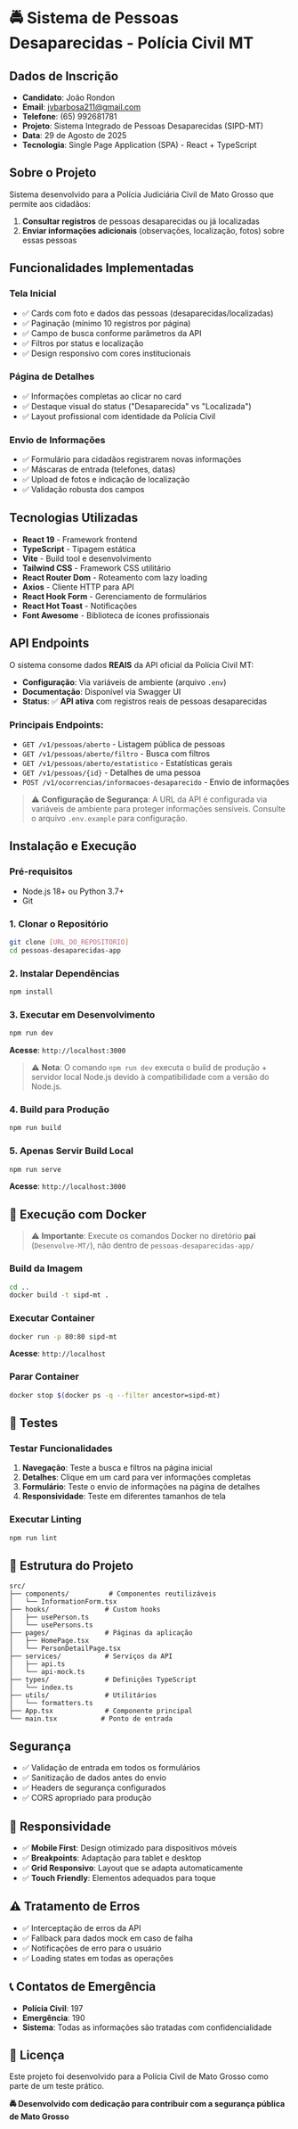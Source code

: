 # 🚔 Sistema de Pessoas Desaparecidas - Polícia Civil MT

##  Dados de Inscrição
- **Candidato**: João Rondon
- **Email**: jvbarbosa211@gmail.com
- **Telefone**: (65) 992681781
- **Projeto**: Sistema Integrado de Pessoas Desaparecidas (SIPD-MT)
- **Data**: 29 de Agosto de 2025
- **Tecnologia**: Single Page Application (SPA) - React + TypeScript
##  Sobre o Projeto

Sistema desenvolvido para a Polícia Judiciária Civil de Mato Grosso que permite aos cidadãos:

1. **Consultar registros** de pessoas desaparecidas ou já localizadas
2. **Enviar informações adicionais** (observações, localização, fotos) sobre essas pessoas

##  Funcionalidades Implementadas

###  Tela Inicial
- ✅ Cards com foto e dados das pessoas (desaparecidas/localizadas)
- ✅ Paginação (mínimo 10 registros por página)
- ✅ Campo de busca conforme parâmetros da API
- ✅ Filtros por status e localização
- ✅ Design responsivo com cores institucionais

### Página de Detalhes
- ✅ Informações completas ao clicar no card
- ✅ Destaque visual do status ("Desaparecida" vs "Localizada")
- ✅ Layout profissional com identidade da Polícia Civil

### Envio de Informações
- ✅ Formulário para cidadãos registrarem novas informações
- ✅ Máscaras de entrada (telefones, datas)
- ✅ Upload de fotos e indicação de localização
- ✅ Validação robusta dos campos

##  Tecnologias Utilizadas

- **React 19** - Framework frontend
- **TypeScript** - Tipagem estática
- **Vite** - Build tool e desenvolvimento
- **Tailwind CSS** - Framework CSS utilitário
- **React Router Dom** - Roteamento com lazy loading
- **Axios** - Cliente HTTP para API
- **React Hook Form** - Gerenciamento de formulários
- **React Hot Toast** - Notificações
- **Font Awesome** - Biblioteca de ícones profissionais

##  API Endpoints

O sistema consome dados **REAIS** da API oficial da Polícia Civil MT:
- **Configuração**: Via variáveis de ambiente (arquivo `.env`)
- **Documentação**: Disponível via Swagger UI
- **Status**: ✅ **API ativa** com registros reais de pessoas desaparecidas

### Principais Endpoints:
- `GET /v1/pessoas/aberto` - Listagem pública de pessoas
- `GET /v1/pessoas/aberto/filtro` - Busca com filtros
- `GET /v1/pessoas/aberto/estatistico` - Estatísticas gerais
- `GET /v1/pessoas/{id}` - Detalhes de uma pessoa
- `POST /v1/ocorrencias/informacoes-desaparecido` - Envio de informações

> ⚠️ **Configuração de Segurança**: A URL da API é configurada via variáveis de ambiente
> para proteger informações sensíveis. Consulte o arquivo `.env.example` para configuração.

##  Instalação e Execução

### Pré-requisitos
- Node.js 18+ ou Python 3.7+
- Git

### 1. Clonar o Repositório
```bash
git clone [URL_DO_REPOSITORIO]
cd pessoas-desaparecidas-app
```

### 2. Instalar Dependências
```bash
npm install
```

### 3. Executar em Desenvolvimento
```bash
npm run dev
```
**Acesse**: `http://localhost:3000`

> ⚠️ **Nota**: O comando `npm run dev` executa o build de produção + servidor local Node.js devido à compatibilidade com a versão do Node.js.

### 4. Build para Produção
```bash
npm run build
```

### 5. Apenas Servir Build Local
```bash
npm run serve
```
**Acesse**: `http://localhost:3000`

## 🐳 Execução com Docker

> ⚠️ **Importante**: Execute os comandos Docker no diretório **pai** (`Desenvolve-MT/`), não dentro de `pessoas-desaparecidas-app/`

### Build da Imagem
```bash
cd ..
docker build -t sipd-mt .
```

### Executar Container
```bash
docker run -p 80:80 sipd-mt
```
**Acesse**: `http://localhost`

### Parar Container
```bash
docker stop $(docker ps -q --filter ancestor=sipd-mt)
```

## 🧪 Testes

### Testar Funcionalidades
1. **Navegação**: Teste a busca e filtros na página inicial
2. **Detalhes**: Clique em um card para ver informações completas
3. **Formulário**: Teste o envio de informações na página de detalhes
4. **Responsividade**: Teste em diferentes tamanhos de tela

### Executar Linting
```bash
npm run lint
```

## 📁 Estrutura do Projeto

```
src/
├── components/          # Componentes reutilizáveis
│   └── InformationForm.tsx
├── hooks/              # Custom hooks
│   ├── usePerson.ts
│   └── usePersons.ts
├── pages/              # Páginas da aplicação
│   ├── HomePage.tsx
│   └── PersonDetailPage.tsx
├── services/           # Serviços da API
│   ├── api.ts
│   └── api-mock.ts
├── types/              # Definições TypeScript
│   └── index.ts
├── utils/              # Utilitários
│   └── formatters.ts
├── App.tsx             # Componente principal
└── main.tsx           # Ponto de entrada
```

##  Segurança

- ✅ Validação de entrada em todos os formulários
- ✅ Sanitização de dados antes do envio
- ✅ Headers de segurança configurados
- ✅ CORS apropriado para produção

## 📱 Responsividade

- ✅ **Mobile First**: Design otimizado para dispositivos móveis
- ✅ **Breakpoints**: Adaptação para tablet e desktop
- ✅ **Grid Responsivo**: Layout que se adapta automaticamente
- ✅ **Touch Friendly**: Elementos adequados para toque

## ⚠️ Tratamento de Erros

- ✅ Interceptação de erros da API
- ✅ Fallback para dados mock em caso de falha
- ✅ Notificações de erro para o usuário
- ✅ Loading states em todas as operações

## 📞 Contatos de Emergência

- **Polícia Civil**: 197
- **Emergência**: 190
- **Sistema**: Todas as informações são tratadas com confidencialidade

## 📄 Licença

Este projeto foi desenvolvido para a Polícia Civil de Mato Grosso como parte de um teste prático.


**🚔 Desenvolvido com dedicação para contribuir com a segurança pública de Mato Grosso**